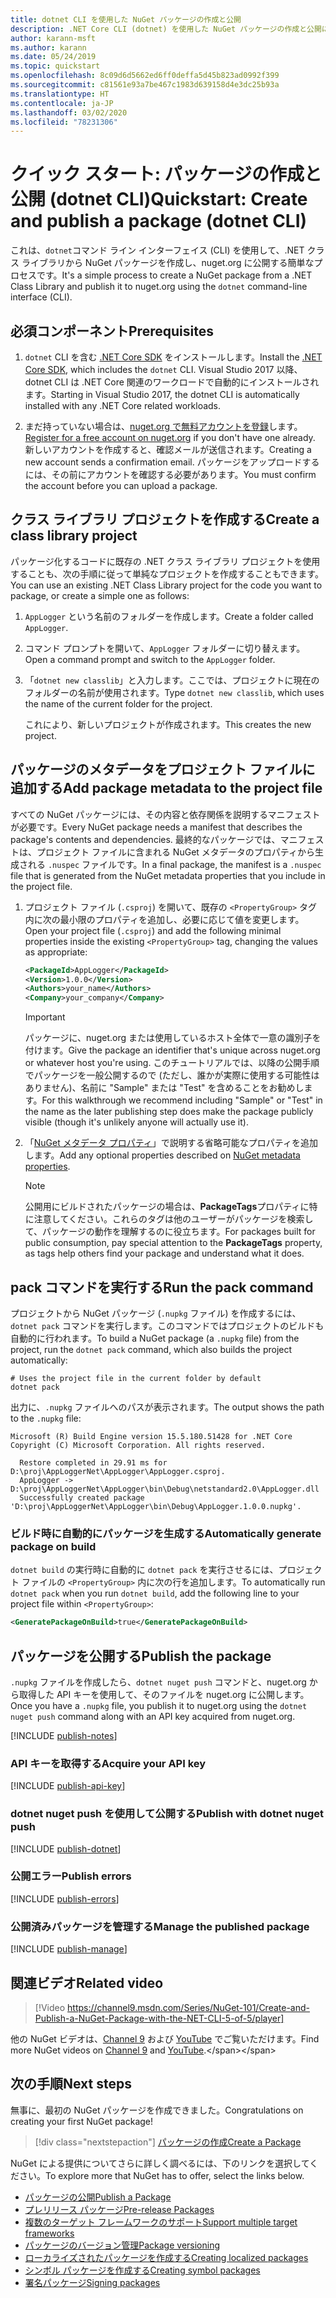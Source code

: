 ```yaml
---
title: dotnet CLI を使用した NuGet パッケージの作成と公開
description: .NET Core CLI (dotnet) を使用した NuGet パッケージの作成と公開に関するチュートリアル。
author: karann-msft
ms.author: karann
ms.date: 05/24/2019
ms.topic: quickstart
ms.openlocfilehash: 8c09d6d5662ed6ff0deffa5d45b823ad0992f399
ms.sourcegitcommit: c81561e93a7be467c1983d639158d4e3dc25b93a
ms.translationtype: HT
ms.contentlocale: ja-JP
ms.lasthandoff: 03/02/2020
ms.locfileid: "78231306"
---
```

# <a name="quickstart-create-and-publish-a-package-dotnet-cli"></a><span data-ttu-id="3808a-103">クイック スタート: パッケージの作成と公開 (dotnet CLI)</span><span class="sxs-lookup"><span data-stu-id="3808a-103">Quickstart: Create and publish a package (dotnet CLI)</span></span>

<span data-ttu-id="3808a-104">これは、`dotnet`コマンド ライン インターフェイス (CLI) を使用して、.NET クラス ライブラリから NuGet パッケージを作成し、nuget.org に公開する簡単なプロセスです。</span><span class="sxs-lookup"><span data-stu-id="3808a-104">It's a simple process to create a NuGet package from a .NET Class Library and publish it to nuget.org using the `dotnet` command-line interface (CLI).</span></span>

## <a name="prerequisites"></a><span data-ttu-id="3808a-105">必須コンポーネント</span><span class="sxs-lookup"><span data-stu-id="3808a-105">Prerequisites</span></span>

1. <span data-ttu-id="3808a-106">`dotnet` CLI を含む [.NET Core SDK](https://www.microsoft.com/net/download/) をインストールします。</span><span class="sxs-lookup"><span data-stu-id="3808a-106">Install the [.NET Core SDK](https://www.microsoft.com/net/download/), which includes the `dotnet` CLI.</span></span> <span data-ttu-id="3808a-107">Visual Studio 2017 以降、dotnet CLI は .NET Core 関連のワークロードで自動的にインストールされます。</span><span class="sxs-lookup"><span data-stu-id="3808a-107">Starting in Visual Studio 2017, the dotnet CLI is automatically installed with any .NET Core related workloads.</span></span>

1. <span data-ttu-id="3808a-108">まだ持っていない場合は、[nuget.org で無料アカウントを登録](https://www.nuget.org/users/account/LogOn?returnUrl=%2F)します。</span><span class="sxs-lookup"><span data-stu-id="3808a-108">[Register for a free account on nuget.org](https://www.nuget.org/users/account/LogOn?returnUrl=%2F) if you don't have one already.</span></span> <span data-ttu-id="3808a-109">新しいアカウントを作成すると、確認メールが送信されます。</span><span class="sxs-lookup"><span data-stu-id="3808a-109">Creating a new account sends a confirmation email.</span></span> <span data-ttu-id="3808a-110">パッケージをアップロードするには、その前にアカウントを確認する必要があります。</span><span class="sxs-lookup"><span data-stu-id="3808a-110">You must confirm the account before you can upload a package.</span></span>

## <a name="create-a-class-library-project"></a><span data-ttu-id="3808a-111">クラス ライブラリ プロジェクトを作成する</span><span class="sxs-lookup"><span data-stu-id="3808a-111">Create a class library project</span></span>

<span data-ttu-id="3808a-112">パッケージ化するコードに既存の .NET クラス ライブラリ プロジェクトを使用することも、次の手順に従って単純なプロジェクトを作成することもできます。</span><span class="sxs-lookup"><span data-stu-id="3808a-112">You can use an existing .NET Class Library project for the code you want to package, or create a simple one as follows:</span></span>

1. <span data-ttu-id="3808a-113">`AppLogger` という名前のフォルダーを作成します。</span><span class="sxs-lookup"><span data-stu-id="3808a-113">Create a folder called `AppLogger`.</span></span>

1. <span data-ttu-id="3808a-114">コマンド プロンプトを開いて、`AppLogger` フォルダーに切り替えます。</span><span class="sxs-lookup"><span data-stu-id="3808a-114">Open a command prompt and switch to the `AppLogger` folder.</span></span>

1. <span data-ttu-id="3808a-115">「`dotnet new classlib`」と入力します。ここでは、プロジェクトに現在のフォルダーの名前が使用されます。</span><span class="sxs-lookup"><span data-stu-id="3808a-115">Type `dotnet new classlib`, which uses the name of the current folder for the project.</span></span>

   <span data-ttu-id="3808a-116">これにより、新しいプロジェクトが作成されます。</span><span class="sxs-lookup"><span data-stu-id="3808a-116">This creates the new project.</span></span>

## <a name="add-package-metadata-to-the-project-file"></a><span data-ttu-id="3808a-117">パッケージのメタデータをプロジェクト ファイルに追加する</span><span class="sxs-lookup"><span data-stu-id="3808a-117">Add package metadata to the project file</span></span>

<span data-ttu-id="3808a-118">すべての NuGet パッケージには、その内容と依存関係を説明するマニフェストが必要です。</span><span class="sxs-lookup"><span data-stu-id="3808a-118">Every NuGet package needs a manifest that describes the package's contents and dependencies.</span></span> <span data-ttu-id="3808a-119">最終的なパッケージでは、マニフェストは、プロジェクト ファイルに含まれる NuGet メタデータのプロパティから生成される `.nuspec` ファイルです。</span><span class="sxs-lookup"><span data-stu-id="3808a-119">In a final package, the manifest is a `.nuspec` file that is generated from the NuGet metadata properties that you include in the project file.</span></span>

1. <span data-ttu-id="3808a-120">プロジェクト ファイル (`.csproj`) を開いて、既存の `<PropertyGroup>` タグ内に次の最小限のプロパティを追加し、必要に応じて値を変更します。</span><span class="sxs-lookup"><span data-stu-id="3808a-120">Open your project file (`.csproj`) and add the following minimal properties inside the existing `<PropertyGroup>` tag, changing the values as appropriate:</span></span>

    ```xml
    <PackageId>AppLogger</PackageId>
    <Version>1.0.0</Version>
    <Authors>your_name</Authors>
    <Company>your_company</Company>
    ```

    > [!Important]
    > <span data-ttu-id="3808a-121">パッケージに、nuget.org または使用しているホスト全体で一意の識別子を付けます。</span><span class="sxs-lookup"><span data-stu-id="3808a-121">Give the package an identifier that's unique across nuget.org or whatever host you're using.</span></span> <span data-ttu-id="3808a-122">このチュートリアルでは、以降の公開手順でパッケージを一般公開するので (ただし、誰かが実際に使用する可能性はありません)、名前に "Sample" または "Test" を含めることをお勧めします。</span><span class="sxs-lookup"><span data-stu-id="3808a-122">For this walkthrough we recommend including "Sample" or "Test" in the name as the later publishing step does make the package publicly visible (though it's unlikely anyone will actually use it).</span></span>

1. <span data-ttu-id="3808a-123">「[NuGet メタデータ プロパティ](/dotnet/core/tools/csproj#nuget-metadata-properties)」で説明する省略可能なプロパティを追加します。</span><span class="sxs-lookup"><span data-stu-id="3808a-123">Add any optional properties described on [NuGet metadata properties](/dotnet/core/tools/csproj#nuget-metadata-properties).</span></span>

    > [!Note]
    > <span data-ttu-id="3808a-124">公開用にビルドされたパッケージの場合は、**PackageTags**プロパティに特に注意してください。これらのタグは他のユーザーがパッケージを検索して、パッケージの動作を理解するのに役立ちます。</span><span class="sxs-lookup"><span data-stu-id="3808a-124">For packages built for public consumption, pay special attention to the **PackageTags** property, as tags help others find your package and understand what it does.</span></span>

## <a name="run-the-pack-command"></a><span data-ttu-id="3808a-125">pack コマンドを実行する</span><span class="sxs-lookup"><span data-stu-id="3808a-125">Run the pack command</span></span>

<span data-ttu-id="3808a-126">プロジェクトから NuGet パッケージ (`.nupkg` ファイル) を作成するには、`dotnet pack` コマンドを実行します。このコマンドではプロジェクトのビルドも自動的に行われます。</span><span class="sxs-lookup"><span data-stu-id="3808a-126">To build a NuGet package (a `.nupkg` file) from the project, run the `dotnet pack` command, which also builds the project automatically:</span></span>

```dotnetcli
# Uses the project file in the current folder by default
dotnet pack
```

<span data-ttu-id="3808a-127">出力に、`.nupkg` ファイルへのパスが表示されます。</span><span class="sxs-lookup"><span data-stu-id="3808a-127">The output shows the path to the `.nupkg` file:</span></span>

```output
Microsoft (R) Build Engine version 15.5.180.51428 for .NET Core
Copyright (C) Microsoft Corporation. All rights reserved.

  Restore completed in 29.91 ms for D:\proj\AppLoggerNet\AppLogger\AppLogger.csproj.
  AppLogger -> D:\proj\AppLoggerNet\AppLogger\bin\Debug\netstandard2.0\AppLogger.dll
  Successfully created package 'D:\proj\AppLoggerNet\AppLogger\bin\Debug\AppLogger.1.0.0.nupkg'.
```

### <a name="automatically-generate-package-on-build"></a><span data-ttu-id="3808a-128">ビルド時に自動的にパッケージを生成する</span><span class="sxs-lookup"><span data-stu-id="3808a-128">Automatically generate package on build</span></span>

<span data-ttu-id="3808a-129">`dotnet build` の実行時に自動的に `dotnet pack` を実行させるには、プロジェクト ファイルの `<PropertyGroup>` 内に次の行を追加します。</span><span class="sxs-lookup"><span data-stu-id="3808a-129">To automatically run `dotnet pack` when you run `dotnet build`, add the following line to your project file within `<PropertyGroup>`:</span></span>

```xml
<GeneratePackageOnBuild>true</GeneratePackageOnBuild>
```

## <a name="publish-the-package"></a><span data-ttu-id="3808a-130">パッケージを公開する</span><span class="sxs-lookup"><span data-stu-id="3808a-130">Publish the package</span></span>

<span data-ttu-id="3808a-131">`.nupkg` ファイルを作成したら、`dotnet nuget push` コマンドと、nuget.org から取得した API キーを使用して、そのファイルを nuget.org に公開します。</span><span class="sxs-lookup"><span data-stu-id="3808a-131">Once you have a `.nupkg` file, you publish it to nuget.org using the `dotnet nuget push` command along with an API key acquired from nuget.org.</span></span>

[!INCLUDE [publish-notes](includes/publish-notes.md)]

### <a name="acquire-your-api-key"></a><span data-ttu-id="3808a-132">API キーを取得する</span><span class="sxs-lookup"><span data-stu-id="3808a-132">Acquire your API key</span></span>

[!INCLUDE [publish-api-key](includes/publish-api-key.md)]

### <a name="publish-with-dotnet-nuget-push"></a><span data-ttu-id="3808a-133">dotnet nuget push を使用して公開する</span><span class="sxs-lookup"><span data-stu-id="3808a-133">Publish with dotnet nuget push</span></span>

[!INCLUDE [publish-dotnet](includes/publish-dotnet.md)]

### <a name="publish-errors"></a><span data-ttu-id="3808a-134">公開エラー</span><span class="sxs-lookup"><span data-stu-id="3808a-134">Publish errors</span></span>

[!INCLUDE [publish-errors](includes/publish-errors.md)]

### <a name="manage-the-published-package"></a><span data-ttu-id="3808a-135">公開済みパッケージを管理する</span><span class="sxs-lookup"><span data-stu-id="3808a-135">Manage the published package</span></span>

[!INCLUDE [publish-manage](includes/publish-manage.md)]

## <a name="related-video"></a><span data-ttu-id="3808a-136">関連ビデオ</span><span class="sxs-lookup"><span data-stu-id="3808a-136">Related video</span></span>

> [!Video https://channel9.msdn.com/Series/NuGet-101/Create-and-Publish-a-NuGet-Package-with-the-NET-CLI-5-of-5/player]

<span data-ttu-id="3808a-137">他の NuGet ビデオは、[Channel 9](https://channel9.msdn.com/Series/NuGet-101) および [YouTube](https://www.youtube.com/playlist?list=PLdo4fOcmZ0oVLvfkFk8O9h6v2Dcdh2bh_) でご覧いただけます。</span><span class="sxs-lookup"><span data-stu-id="3808a-137">Find more NuGet videos on [Channel 9](https://channel9.msdn.com/Series/NuGet-101) and [YouTube](https://www.youtube.com/playlist?list=PLdo4fOcmZ0oVLvfkFk8O9h6v2Dcdh2bh_).</span></span>

## <a name="next-steps"></a><span data-ttu-id="3808a-138">次の手順</span><span class="sxs-lookup"><span data-stu-id="3808a-138">Next steps</span></span>

<span data-ttu-id="3808a-139">無事に、最初の NuGet パッケージを作成できました。</span><span class="sxs-lookup"><span data-stu-id="3808a-139">Congratulations on creating your first NuGet package!</span></span>

> [!div class="nextstepaction"]
> [<span data-ttu-id="3808a-140">パッケージの作成</span><span class="sxs-lookup"><span data-stu-id="3808a-140">Create a Package</span></span>](../create-packages/creating-a-package-dotnet-cli.md)

<span data-ttu-id="3808a-141">NuGet による提供についてさらに詳しく調べるには、下のリンクを選択してください。</span><span class="sxs-lookup"><span data-stu-id="3808a-141">To explore more that NuGet has to offer, select the links below.</span></span>

- [<span data-ttu-id="3808a-142">パッケージの公開</span><span class="sxs-lookup"><span data-stu-id="3808a-142">Publish a Package</span></span>](../nuget-org/publish-a-package.md)
- [<span data-ttu-id="3808a-143">プレリリース パッケージ</span><span class="sxs-lookup"><span data-stu-id="3808a-143">Pre-release Packages</span></span>](../create-packages/Prerelease-Packages.md)
- [<span data-ttu-id="3808a-144">複数のターゲット フレームワークのサポート</span><span class="sxs-lookup"><span data-stu-id="3808a-144">Support multiple target frameworks</span></span>](../create-packages/multiple-target-frameworks-project-file.md)
- [<span data-ttu-id="3808a-145">パッケージのバージョン管理</span><span class="sxs-lookup"><span data-stu-id="3808a-145">Package versioning</span></span>](../concepts/package-versioning.md)
- [<span data-ttu-id="3808a-146">ローカライズされたパッケージを作成する</span><span class="sxs-lookup"><span data-stu-id="3808a-146">Creating localized packages</span></span>](../create-packages/creating-localized-packages.md)
- [<span data-ttu-id="3808a-147">シンボル パッケージを作成する</span><span class="sxs-lookup"><span data-stu-id="3808a-147">Creating symbol packages</span></span>](../create-packages/symbol-packages-snupkg.md)
- [<span data-ttu-id="3808a-148">署名パッケージ</span><span class="sxs-lookup"><span data-stu-id="3808a-148">Signing packages</span></span>](../create-packages/Sign-a-package.md)
